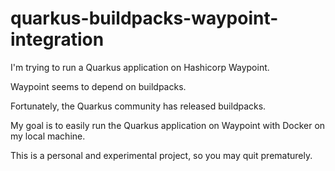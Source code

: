 # quarkus-buildpacks-waypoint-integration

I'm trying to run a Quarkus application on Hashicorp Waypoint.

Waypoint seems to depend on buildpacks.

Fortunately, the Quarkus community has released buildpacks.

My goal is to easily run the Quarkus application on Waypoint with Docker on my local machine.

This is a personal and experimental project, so you may quit prematurely.
